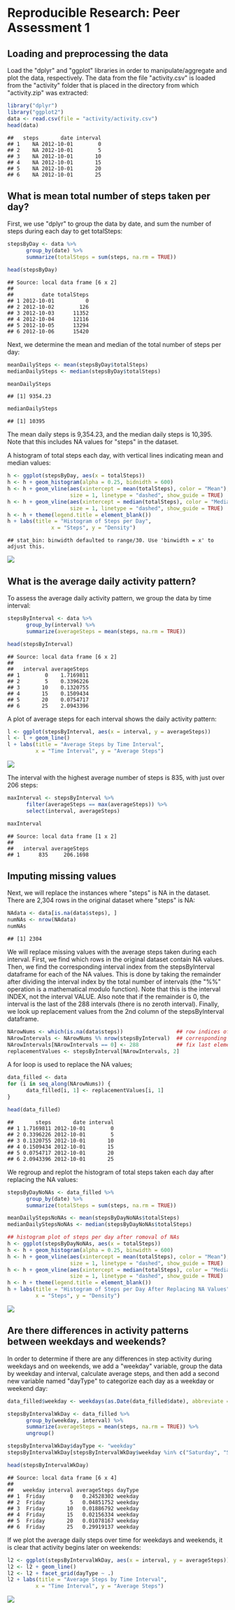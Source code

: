 # Reproducible Research: Peer Assessment 1


## Loading and preprocessing the data
Load the "dplyr" and "ggplot" libraries in order to manipulate/aggregate and plot the data, respectively.  The data from the file "activity.csv" is loaded from the "activity" folder that is placed in the directory from which "activity.zip" was extracted:


```r
library("dplyr")
library("ggplot2")
data <- read.csv(file = "activity/activity.csv")
head(data)
```

```
##   steps       date interval
## 1    NA 2012-10-01        0
## 2    NA 2012-10-01        5
## 3    NA 2012-10-01       10
## 4    NA 2012-10-01       15
## 5    NA 2012-10-01       20
## 6    NA 2012-10-01       25
```

## What is mean total number of steps taken per day?
First, we use "dplyr" to group the data by date, and sum the number of steps during each day to get totalSteps:


```r
stepsByDay <- data %>% 
      group_by(date) %>%
      summarize(totalSteps = sum(steps, na.rm = TRUE))

head(stepsByDay)
```

```
## Source: local data frame [6 x 2]
## 
##         date totalSteps
## 1 2012-10-01          0
## 2 2012-10-02        126
## 3 2012-10-03      11352
## 4 2012-10-04      12116
## 5 2012-10-05      13294
## 6 2012-10-06      15420
```

Next, we determine the mean and median of the total number of steps per day:


```r
meanDailySteps <- mean(stepsByDay$totalSteps)
medianDailySteps <- median(stepsByDay$totalSteps)

meanDailySteps
```

```
## [1] 9354.23
```

```r
medianDailySteps
```

```
## [1] 10395
```

The mean daily steps is 9,354.23, and the median daily steps is 10,395.  Note that this includes NA values for "steps" in the dataset.

A histogram of total steps each day, with vertical lines indicating mean and median values:


```r
h <- ggplot(stepsByDay, aes(x = totalSteps))
h <- h + geom_histogram(alpha = 0.25, bidnidth = 600)
h <- h + geom_vline(aes(xintercept = mean(totalSteps), color = "Mean"), 
                    size = 1, linetype = "dashed", show_guide = TRUE)
h <- h + geom_vline(aes(xintercept = median(totalSteps), color = "Median"), 
                    size = 1, linetype = "dashed", show_guide = TRUE)
h <- h + theme(legend.title = element_blank())
h + labs(title = "Histogram of Steps per Day",
              x = "Steps", y = "Density")
```

```
## stat_bin: binwidth defaulted to range/30. Use 'binwidth = x' to adjust this.
```

![](PA1_gte743p_files/figure-html/unnamed-chunk-4-1.png) 


## What is the average daily activity pattern?
To assess the average daily activity pattern, we group the data by time interval:


```r
stepsByInterval <- data %>%
      group_by(interval) %>%
      summarize(averageSteps = mean(steps, na.rm = TRUE))

head(stepsByInterval)
```

```
## Source: local data frame [6 x 2]
## 
##   interval averageSteps
## 1        0    1.7169811
## 2        5    0.3396226
## 3       10    0.1320755
## 4       15    0.1509434
## 5       20    0.0754717
## 6       25    2.0943396
```

A plot of average steps for each interval shows the daily activity pattern:


```r
l <- ggplot(stepsByInterval, aes(x = interval, y = averageSteps))
l <- l + geom_line()
l + labs(title = "Average Steps by Time Interval",
         x = "Time Interval", y = "Average Steps")
```

![](PA1_gte743p_files/figure-html/unnamed-chunk-6-1.png) 

The interval with the highest average number of steps is 835, with just over 206 steps:


```r
maxInterval <- stepsByInterval %>%
      filter(averageSteps == max(averageSteps)) %>%
      select(interval, averageSteps)

maxInterval
```

```
## Source: local data frame [1 x 2]
## 
##   interval averageSteps
## 1      835     206.1698
```

## Imputing missing values
Next, we will replace the instances where "steps" is NA in the dataset.  There are 2,304 rows in the original dataset where "steps" is NA:


```r
NAdata <- data[is.na(data$steps), ]
numNAs <- nrow(NAdata)
numNAs
```

```
## [1] 2304
```

We will replace missing values with the average steps taken during each interval.  First, we find which rows in the original dataset contain NA values. Then, we find the corresponding interval index from the stepsByInterval dataframe for each of the NA values.  This is done by taking the remainder after dividing the interval index by the total number of intervals (the "%%" operation is a mathematical modulo function).  Note that this is the interval INDEX, not the interval VALUE.  Also note that if the remainder is 0, the interval is the last of the 288 intervals (there is no zeroth interval).  Finally, we look up replacement values from the 2nd column of the stepsByInterval dataframe.


```r
NArowNums <- which(is.na(data$steps))                 ## row indices of NA values
NArowIntervals <- NArowNums %% nrow(stepsByInterval)  ## corresponding interval index
NArowIntervals[NArowIntervals == 0] <- 288            ## fix last element
replacementValues <- stepsByInterval[NArowIntervals, 2]
```

A for loop is used to replace the NA values;

```r
data_filled <- data
for (i in seq_along(NArowNums)) {
      data_filled[i, 1] <- replacementValues[i, 1]
}

head(data_filled)
```

```
##       steps       date interval
## 1 1.7169811 2012-10-01        0
## 2 0.3396226 2012-10-01        5
## 3 0.1320755 2012-10-01       10
## 4 0.1509434 2012-10-01       15
## 5 0.0754717 2012-10-01       20
## 6 2.0943396 2012-10-01       25
```

We regroup and replot the histogram of total steps taken each day after replacing the NA values:

```r
stepsByDayNoNAs <- data_filled %>% 
      group_by(date) %>%
      summarize(totalSteps = sum(steps, na.rm = TRUE))

meanDailyStepsNoNAs <- mean(stepsByDayNoNAs$totalSteps)
medianDailyStepsNoNAs <- median(stepsByDayNoNAs$totalSteps)

## histogram plot of steps per day after romoval of NAs
h <- ggplot(stepsByDayNoNAs, aes(x = totalSteps))
h <- h + geom_histogram(alpha = 0.25, binwidth = 600)
h <- h + geom_vline(aes(xintercept = mean(totalSteps), color = "Mean"), 
                    size = 1, linetype = "dashed", show_guide = TRUE)
h <- h + geom_vline(aes(xintercept = median(totalSteps), color = "Median"), 
                    size = 1, linetype = "dashed", show_guide = TRUE)
h <- h + theme(legend.title = element_blank())
h + labs(title = "Histogram of Steps per Day After Replacing NA Values",
         x = "Steps", y = "Density")
```

![](PA1_gte743p_files/figure-html/unnamed-chunk-11-1.png) 

## Are there differences in activity patterns between weekdays and weekends?
In order to determine if there are any differences in step activity during weekdays and on weekends, we add a "weekday" variable, group the data by weekday and interval, calculate average steps, and then add a second new variable named "dayType" to categorize each day as a weekday or weekend day:


```r
data_filled$weekday <- weekdays(as.Date(data_filled$date), abbreviate = FALSE)

stepsByIntervalWkDay <- data_filled %>% 
      group_by(weekday, interval) %>%
      summarize(averageSteps = mean(steps, na.rm = TRUE)) %>%
      ungroup()

stepsByIntervalWkDay$dayType <- "weekday"
stepsByIntervalWkDay[stepsByIntervalWkDay$weekday %in% c("Saturday", "Sunday"), 4] <- "weekend"

head(stepsByIntervalWkDay)
```

```
## Source: local data frame [6 x 4]
## 
##   weekday interval averageSteps dayType
## 1  Friday        0   0.24528302 weekday
## 2  Friday        5   0.04851752 weekday
## 3  Friday       10   0.01886792 weekday
## 4  Friday       15   0.02156334 weekday
## 5  Friday       20   0.01078167 weekday
## 6  Friday       25   0.29919137 weekday
```

If we plot the average daily steps over time for weekdays and weekends, it is clear that activity begins later on weekends:


```r
l2 <- ggplot(stepsByIntervalWkDay, aes(x = interval, y = averageSteps))
l2 <- l2 + geom_line()
l2 <- l2 + facet_grid(dayType ~ .)
l2 + labs(title = "Average Steps by Time Interval",
         x = "Time Interval", y = "Average Steps")
```

![](PA1_gte743p_files/figure-html/unnamed-chunk-13-1.png) 
